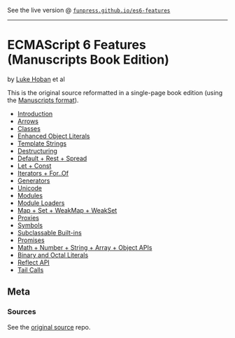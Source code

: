 See the live version @ [`funpress.github.io/es6-features`](http://funpress.github.io/es6-features)

---

# ECMAScript 6 Features (Manuscripts Book Edition)

by [Luke Hoban](https://github.com/lukehoban) et al

This is the original source reformatted in a single-page book edition (using the [Manuscripts format](http://manuscripts.github.io)).

- [Introduction](00__Introduction.md)
- [Arrows](01__Arrows.md)
- [Classes](02__Classes.md)
- [Enhanced Object Literals](03__Enhanced_Object_Literals.md)
- [Template Strings](04__Template_Strings.md)
- [Destructuring](05__Destructuring.md)
- [Default + Rest + Spread](06__Default__Rest__Spread.md)
- [Let + Const](07__Let__Const.md)
- [Iterators + For..Of](08__Iterators__For..Of.md)
- [Generators](09__Generators.md)
- [Unicode](10__Unicode.md)
- [Modules](11__Modules.md)
- [Module Loaders](12__Module_Loaders.md)
- [Map + Set + WeakMap + WeakSet](13__Map__Set__WeakMap__WeakSet.md)
- [Proxies](14__Proxies.md)
- [Symbols](15__Symbols.md)
- [Subclassable Built-ins](16__Subclassable_Built-ins.md)
- [Promises](17__Promises.md)
- [Math + Number + String + Array + Object APIs](18__Math__Number__String__Array__Object_APIs.md)
- [Binary and Octal Literals](19__Binary_and_Octal_Literals.md)
- [Reflect API](20__Reflect_API.md)
- [Tail Calls](21__Tail_Calls.md)

## Meta

### Sources

See the [original source](https://github.com/lukehoban/es6features) repo.
